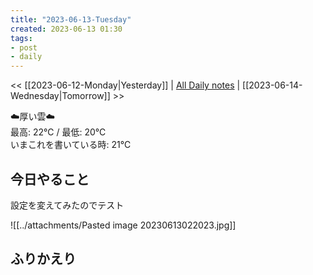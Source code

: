 ```yaml
---
title: "2023-06-13-Tuesday"
created: 2023-06-13 01:30
tags:
- post
- daily
---
```


<< [[2023-06-12-Monday|Yesterday]] | [All Daily notes](/tags/daily) | [[2023-06-14-Wednesday|Tomorrow]] >>

☁️厚い雲☁️  
最高: 22℃ / 最低: 20℃  
いまこれを書いている時: 21℃

## 今日やること

設定を変えてみたのでテスト



![[../attachments/Pasted image 20230613022023.jpg]]

## ふりかえり